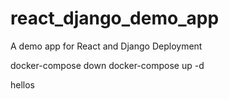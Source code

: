 # react_django_demo_app
A demo app for React and Django Deployment

docker-compose down
docker-compose up -d

hellos
